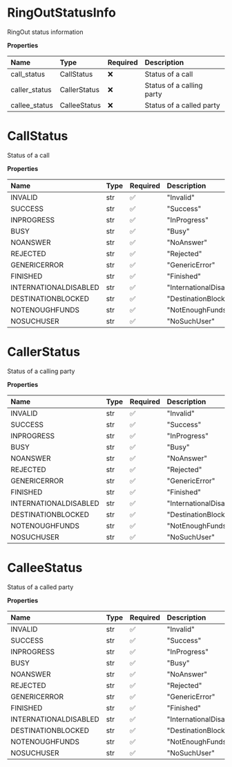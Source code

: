 # RingOutStatusInfo

RingOut status information

**Properties**

| Name          | Type         | Required | Description               |
| :------------ | :----------- | :------- | :------------------------ |
| call_status   | CallStatus   | ❌       | Status of a call          |
| caller_status | CallerStatus | ❌       | Status of a calling party |
| callee_status | CalleeStatus | ❌       | Status of a called party  |

# CallStatus

Status of a call

**Properties**

| Name                  | Type | Required | Description             |
| :-------------------- | :--- | :------- | :---------------------- |
| INVALID               | str  | ✅       | "Invalid"               |
| SUCCESS               | str  | ✅       | "Success"               |
| INPROGRESS            | str  | ✅       | "InProgress"            |
| BUSY                  | str  | ✅       | "Busy"                  |
| NOANSWER              | str  | ✅       | "NoAnswer"              |
| REJECTED              | str  | ✅       | "Rejected"              |
| GENERICERROR          | str  | ✅       | "GenericError"          |
| FINISHED              | str  | ✅       | "Finished"              |
| INTERNATIONALDISABLED | str  | ✅       | "InternationalDisabled" |
| DESTINATIONBLOCKED    | str  | ✅       | "DestinationBlocked"    |
| NOTENOUGHFUNDS        | str  | ✅       | "NotEnoughFunds"        |
| NOSUCHUSER            | str  | ✅       | "NoSuchUser"            |

# CallerStatus

Status of a calling party

**Properties**

| Name                  | Type | Required | Description             |
| :-------------------- | :--- | :------- | :---------------------- |
| INVALID               | str  | ✅       | "Invalid"               |
| SUCCESS               | str  | ✅       | "Success"               |
| INPROGRESS            | str  | ✅       | "InProgress"            |
| BUSY                  | str  | ✅       | "Busy"                  |
| NOANSWER              | str  | ✅       | "NoAnswer"              |
| REJECTED              | str  | ✅       | "Rejected"              |
| GENERICERROR          | str  | ✅       | "GenericError"          |
| FINISHED              | str  | ✅       | "Finished"              |
| INTERNATIONALDISABLED | str  | ✅       | "InternationalDisabled" |
| DESTINATIONBLOCKED    | str  | ✅       | "DestinationBlocked"    |
| NOTENOUGHFUNDS        | str  | ✅       | "NotEnoughFunds"        |
| NOSUCHUSER            | str  | ✅       | "NoSuchUser"            |

# CalleeStatus

Status of a called party

**Properties**

| Name                  | Type | Required | Description             |
| :-------------------- | :--- | :------- | :---------------------- |
| INVALID               | str  | ✅       | "Invalid"               |
| SUCCESS               | str  | ✅       | "Success"               |
| INPROGRESS            | str  | ✅       | "InProgress"            |
| BUSY                  | str  | ✅       | "Busy"                  |
| NOANSWER              | str  | ✅       | "NoAnswer"              |
| REJECTED              | str  | ✅       | "Rejected"              |
| GENERICERROR          | str  | ✅       | "GenericError"          |
| FINISHED              | str  | ✅       | "Finished"              |
| INTERNATIONALDISABLED | str  | ✅       | "InternationalDisabled" |
| DESTINATIONBLOCKED    | str  | ✅       | "DestinationBlocked"    |
| NOTENOUGHFUNDS        | str  | ✅       | "NotEnoughFunds"        |
| NOSUCHUSER            | str  | ✅       | "NoSuchUser"            |

<!-- This file was generated by liblab | https://liblab.com/ -->
